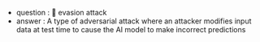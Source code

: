- question : 🏃 evasion attack
- answer : A type of adversarial attack where an attacker modifies input data at test time to cause the AI model to make incorrect predictions